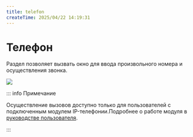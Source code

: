 ```yaml
---
title: telefon
createTime: 2025/04/22 14:19:31
---
```

# Телефон

Раздел позволяет вызвать окно для ввода произвольного номера и осуществления звонка.

![](Aspose.Words.83ab1c44-6b28-430a-a5f2-4d9e6ba1abd4.342.png)

::: info Примечание

Осуществление вызовов доступно только для пользователей с подключенным модулем IP-телефонии.Подробнее о работе модуля в [руководстве пользователя](https://product-doc.tradesoft.ru/ai/telephone/index.htm).

:::